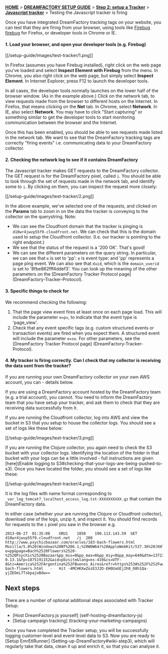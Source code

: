 [**HOME**](Home) > [**DREAMFACTORY SETUP GUIDE**](Setting-up-DreamFactory) > [**Step 2: setup a Tracker**](Setting-up-a-Tracker) > [**Javascript tracker**](Javascript-tracker-setup) > Testing the Javascript tracker is firing

Once you have integrated DreamFactory tracking tags on your website, you can test that they are firing from your browser, using tools like [Firebug] [firebug] for Firefox, or developer tools in Chrome or IE.

#### 1. Load your browser, and open your developer tools (e.g. Firebug)

[[/setup-guide/images/test-tracker/1.png]]

In Firefox (assumes you have Firebug installed), right click on the web page you've loaded and select **Inspect Element with Firebug** from the menu. In Chrome, you also right click on the web page, but simply select **Inspect Element**.  In Internet Explorer, press F12 to launch the developer tools.

In all cases, the developer tools normally launches on the lower half of the browser window. (As in the example above.) Click on the network tab, to view requests made from the browser to different hosts on the Internet. In Firefox, that means clicking on the **Net** tab. In Chrome, select **Network**. In IE, also select **Network**. You may have to click "Start capturing" or something similar to get the developer tools to start monitoring communication between the browser and the Internet.

Once this has been enabled, you should be able to see requests made listed in the network tab. We want to see that the DreamFactory tracking tags are correctly "firing events" i.e. communicating data to your DreamFactory collector.

#### 2. Checking the network log to see if it contains DreamFactory

The Javascript tracker makes GET requests to the DreamFactory collector. The GET request is for the DreamFactory pixel, called `i`. You should be able to look through the set of requests made in the network tab, and identify some to `i`. By clicking on them, you can inspect the request more closely:

[[/setup-guide/images/test-tracker/2.png]]

In the above example, we've selected one of the requests, and clicked on the **Params** tab to zoom in on the data the tracker is conveying to the collector on the querystring. Note:

* We can see the Cloudfront domain that the tracker is pinging is `d10wr4jwvp55f9.cloudfront.net`. We can check that this is the domain used to setup the Cloudfront collector. (I.e. our tracker is pointing to the right endpoint.)
* We see that the status of the request is a '200 OK'. That's good!
* We can see the different parameters on the query string. In particular, we can see that `e` is set to 'pp': `e` is event type: and 'pp' represents a page ping event. We can also see that `duid`, which is the `domain_userid` is set to '8fbe862fff4ddef3'. You can look up the meaning of the other parameters on the [DreamFactory Tracker Protocol page] (DreamFactory-Tracker-Protocol).

#### 3. Specific things to check for

We recommend checking the following:

1. That the page view event fires at least once on each page load. This will include the parameter `e=pv`, to indicate that the event type is 'page_view'.
2. Check that any event specific tags (e.g. custom structured events or transaction events) are fired when you expect them. A structured event will include the parameter `e=se`. For other parameters, see the [DreamFactory Tracker Protocol page] (DreamFactory-Tracker-Protocol).

#### 4. My tracker is firing correctly. Can I check that my collector is receiving the data sent from the tracker?

If you are running your own DreamFactory collector on your own AWS account, you can - details below.

If you are using a DreamFactory account hosted by the DreamFactory team (e.g. a trial account), you cannot. You need to inform the DreamFactory team that you have setup your tracker, and ask them to check that they are receiving data successfully from it.

If you are running the Cloudfront collector, log into AWS and view the bucket in S3 that you setup to house the collector logs. You should see a set of logs like these below:

[[/setup-guide/images/test-tracker/3.png]]

If you are running the Clojure collector, you again need to check the S3 bucket with your collector logs. Identifying the location of the folder in that bucket with your logs can be a little involved - full instructions are given [here](Enable logging to S3#checking-that-your-logs-are-being-pushed-to-s3). Once you have located the folder, you should see a set of logs like these:

[[/setup-guide/images/test-tracker/4.png]]

It is the log files with name format corresponding to `_var_log_tomcat7_localhost_access_log.txt-XXXXXXXXXX.gz` that contain the DreamFactory data.

In either case (whether your are running the Clojure or Cloudfront collector), download one of the logs, unzip it, and inspect it. You should find records for requests to the `i` pixel you saw in the browser e.g.

	2013-06-27	01:35:08	GRU1	1058	190.113.143.59	GET	d10wr4jwvp55f9.cloudfront.net	/i	200	http://www.psychicbazaar.com/oracles/183-bach-flowers.html	Mozilla/5.0%20(Windows%20NT%206.1;%20WOW64)%20AppleWebKit/537.36%20(KHTML,%20like%20Gecko)%20Chrome/27.0.1453.116%20Safari/537.36	e=pp&page=Bach%2520Flowers%2520-%2520Psychic%2520Bazaar&pp_mix=0&pp_max=0&pp_miy=0&pp_may=640&dtm=1372296910266&tid=082637&vp=1366x583&ds=1345x1463&vid=1&duid=e7cb17f1eaa05258&p=web&tv=js-0.13.1&fp=1875191152&aid=pbzsite&lang=es-419&cs=UTF-8&tz=America%252FArgentina%252FBuenos_Aires&refr=https%253A%252F%252Fwww.google.com.ar%252F&f_pdf=1&f_qt=1&f_realp=0&f_wma=1&f_dir=0&f_fla=1&f_java=1&f_gears=0&f_ag=0&res=1366x768&cd=32&cookie=1&url=http%253A%252F%252Fwww.psychicbazaar.com%252Foracles%252F183-bach-flowers.html	-	Hit	-4MCHKXwZozE3J2D-EH0UaGEj2h0_O8h1Qa-yjZEOeL7TsbpajoBdw==

## Next steps

There are a number of optional additional steps associated with Tracker Setup:

* [Host DreamFactory.js yourself] (self-hosting-dreamfactory-js)
* [Setup campaign tracking] (tracking-your-marketing-campaigns)

Once you have completed the Tracker setup, you will be successfully logging customer-level and event-level data to S3. Now you are ready to [Setup EmrEtlRunner] (Setting-up-DreamFactory#wiki-step3), which will regularly take that data, clean it up and enrich it, so that you can analyse it.






[firebug]: https://getfirebug.com/